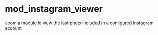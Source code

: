 mod_instagram_viewer
====================


Joomla module to view the last photo included in a configured instagram account
